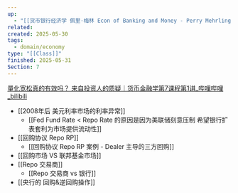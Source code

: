 ```yaml
---
up:
  - "[[货币银行经济学 佩里·梅林 Econ of Banking and Money - Perry Mehrling(course)]]"
related: 
created: 2025-05-30
tags:
  - domain/economy
type: "[[Class]]"
finished: 2025-05-31
Section: 7
---
```



[量化宽松真的有效吗？ 来自投资人的质疑｜货币金融学第7课程第1讲\_哔哩哔哩\_bilibili](https://www.bilibili.com/video/BV1Cz4y1E7Et?spm_id_from=333.788.videopod.sections&vd_source=6d4ef5f8b8b73d69ea854cb9321a50ac)


- [[2008年后 美元利率市场的利率异常]]
	- [[Fed Fund Rate < Repo Rate 的原因是因为美联储刻意压制 希望银行扩表套利为市场提供流动性]]
- [[回购协议 Repo RP]]
	- [[回购协议 Repo RP 案例 - Dealer 主导的三方回购]]
- [[回购市场 VS 联邦基金市场]]
- [[Repo 交易商]]
	- [[Repo 交易商 vs 银行]]
- [[央行的 回购&逆回购操作]]